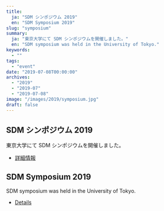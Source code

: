 ```yaml
---
title:
  ja: "SDM シンポジウム 2019"
  en: "SDM Symposium 2019"
slug: "symposium"
summary:
  ja: "東京大学にて SDM シンポジウムを開催しました。"
  en: "SDM symposium was held in the University of Tokyo."
keywords:
  - ""
tags:
  - "event"
date: "2019-07-08T00:00:00"
archives:
  - "2019"
  - "2019-07"
  - "2019-07-08"
image: "/images/2019/symposium.jpg"
draft: false
---
```


<!-- 日本語記事ここから -->
<section lang="ja" v-if="$context.locale === 'ja-jp'">

# SDM シンポジウム 2019

東京大学にて SDM シンポジウムを開催しました。

- [詳細情報](/archives/symposium/2019/)

</section>
<!-- 日本語記事ここまで -->

<!-- English article start -->
<section lang="en" v-else>

# SDM Symposium 2019

SDM symposium was held in the University of Tokyo.

- [Details](/archives/symposium/2019/)

</section>
<!-- English article end -->
